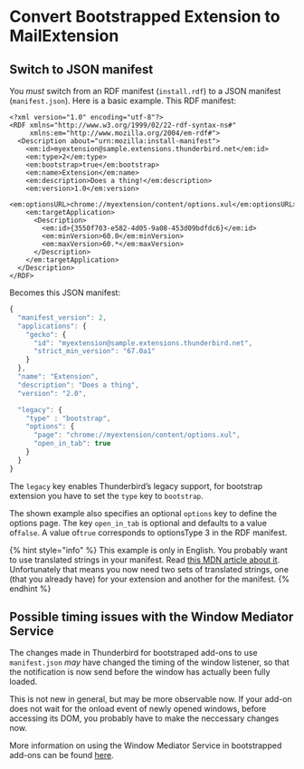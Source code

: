 # Convert Bootstrapped Extension to MailExtension

## Switch to JSON manifest

You _must_ switch from an RDF manifest \(`install.rdf`\) to a JSON manifest \(`manifest.json`\). Here is a basic example. This RDF manifest:

```markup
<?xml version="1.0" encoding="utf-8"?>
<RDF xmlns="http://www.w3.org/1999/02/22-rdf-syntax-ns#"
     xmlns:em="http://www.mozilla.org/2004/em-rdf#">
  <Description about="urn:mozilla:install-manifest">
    <em:id>myextension@sample.extensions.thunderbird.net</em:id>
    <em:type>2</em:type>
    <em:bootstrap>true</em:bootstrap>
    <em:name>Extension</em:name>
    <em:description>Does a thing!</em:description>
    <em:version>1.0</em:version>
    <em:optionsURL>chrome://myextension/content/options.xul</em:optionsURL>
    <em:targetApplication>
      <Description>
        <em:id>{3550f703-e582-4d05-9a08-453d09bdfdc6}</em:id>
        <em:minVersion>60.0</em:minVersion>
        <em:maxVersion>60.*</em:maxVersion>
      </Description>
    </em:targetApplication>
  </Description>
</RDF>
```

Becomes this JSON manifest:

```javascript
{
  "manifest_version": 2,
  "applications": {
    "gecko": {
      "id": "myextension@sample.extensions.thunderbird.net",
      "strict_min_version": "67.0a1"
    }
  },
  "name": "Extension",
  "description": "Does a thing",
  "version": "2.0",

  "legacy": {
    "type" : "bootstrap",
    "options": {
      "page": "chrome://myextension/content/options.xul",
      "open_in_tab": true
    }
  }
}
```

The `legacy` key enables Thunderbird’s legacy support, for bootstrap extension you have to set the `type` key to `bootstrap`.

The shown example also specifies an optional `options` key to define the options page. The key `open_in_tab` is optional and defaults to a value of`false`. A value of`true` corresponds to optionsType 3 in the RDF manifest.

{% hint style="info" %}
This example is only in English. You probably want to use translated strings in your manifest. Read [this MDN article about it](https://developer.mozilla.org/en-US/docs/Mozilla/Add-ons/WebExtensions/Internationalization#Internationalizing_manifest.json). Unfortunately that means you now need two sets of translated strings, one \(that you already have\) for your extension and another for the manifest.
{% endhint %}

## Possible timing issues with the Window Mediator Service

The changes made in Thunderbird for bootstraped add-ons to use `manifest.json` _may_ have changed the timing of the window listener, so that the notification is now send before the window has actually been fully loaded. 

This is not new in general, but may be more observable now. If your add-on does not wait for the onload event of newly opened windows, before accessing its DOM, you probably have to make the neccessary changes now.

More information on using the Window Mediator Service in bootstrapped add-ons can be found [here](https://www.oxymoronical.com/blog/2011/01/Playing-with-windows-in-restartless-bootstrapped-extensions).

